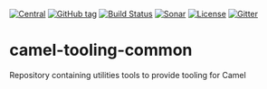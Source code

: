[![Central](https://img.shields.io/maven-central/v/com.github.camel-tooling/camel-tooling-common.svg?style=plastic)]()
[![GitHub tag](https://img.shields.io/github/tag/camel-tooling/camel-tooling-common.svg?style=plastic)]()
[![Build Status](https://travis-ci.org/camel-tooling/camel-tooling-common.svg?branch=master)](https://travis-ci.org/camel-tooling/camel-tooling-common)
[![Sonar](https://sonarcloud.io/api/project_badges/measure?project=camel-tooling-common&metric=alert_status)](https://sonarcloud.io/dashboard?id=camel-tooling-common)
[![License](https://img.shields.io/badge/license-Apache%202-blue.svg)]()
[![Gitter](https://img.shields.io/gitter/room/camel-tooling/Lobby.js.svg)](https://gitter.im/camel-tooling/Lobby)

# camel-tooling-common
Repository containing utilities tools to provide tooling for Camel
